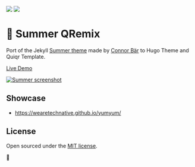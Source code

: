 <a href="https://quiqr.org/?repo=https://github.com/mipmip/summer-qremix"><img src="https://quiqr.org/button.svg" /></a>
<a href="https://github.com/quiqr/quiqr-community-templates"><img src="https://quiqr.org/quir-community-templates-badge.svg" /></a>

# 🍦 Summer QRemix

Port of the Jekyll [Summer theme](https://github.com/connor-baer/summer) made by [Connor Bär](https://connorbaer.com) to Hugo Theme and Quiqr Template.

[Live Demo](https://mipmip.github.io/summer-qremix/)

[![Summer screenshot](https://github.com/connor-baer/summer/blob/gh-pages/_images/screenshot.jpg)](https://connor-baer.github.io/summer)

## Showcase

- https://wearetechnative.github.io/yumyum/

## License

Open sourced under the [MIT license](LICENSE.md).

💛
